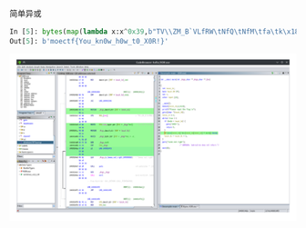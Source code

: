简单异或
```python
In [5]: bytes(map(lambda x:x^0x39,b"TV\\ZM_B`VLfRW\tNfQ\tNfM\tfa\tk\x18D"))
Out[5]: b'moectf{You_kn0w_h0w_t0_X0R!}'
```
![](image.png)
